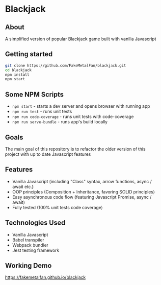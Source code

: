 # Blackjack

## About
A simplified version of popular Blackjack game built with vanilla Javascript

## Getting started

```bash
git clone https://github.com/FakeMetalFan/blackjack.git
cd blackjack
npm install
npm start
```

## Some NPM Scripts

- `npm start` - starts a dev server and opens browser with running app
- `npm run test` - runs unit tests
- `npm run code-coverage` - runs unit tests with code-coverage
- `npm run serve-bundle` - runs app's build locally

## Goals

The main goal of this repository is to refactor the older version of this project with up to date Javascript features

## Features

- Vanilla Javascript (including "Class" syntax, arrow functions, async / await etc.)
- OOP principles (Composition + Inheritance, favoring SOLID principles)
- Easy asynchronous code flow (featuring Javascript Promise, async / await)
- Fully tested (100% unit tests code coverage)

## Technologies Used

- Vanilla Javascript
- Babel transpiler
- Webpack bundler
- Jest testing framework

## Working Demo

https://fakemetalfan.github.io/blackjack

